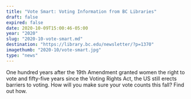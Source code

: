 ```yaml
---
title: "Vote Smart: Voting Information from BC Libraries"
draft: false
expired: false
date: 2020-10-09T15:00:46-05:00
year: "2020"
slug: "2020-10-vote-smart.md"
destination: "https://library.bc.edu/newsletter/?p=1370"
imagethumb: "2020-10/vote-smart.jpg"
type: "news"
---
```


One hundred years after the 19th Amendment granted women the right to vote and fifty-five years since the Voting Rights Act, the US still erects barriers to voting. How will you make sure your vote counts this fall? Find out how.
